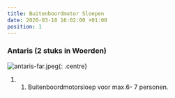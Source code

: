 ```yaml
---
title: Buitenboordmotor Sloepen
date: 2020-03-18 16:02:00 +01:00
position: 1
---
```


### Antaris (2 stuks in Woerden)

![antaris-far.jpeg]({{site.baseurl}}/assets/images/boats/antaris/antaris-far.jpeg){: .centre}

1. 1. Buitenboordmotorsloep voor max.6- 7 personen.

